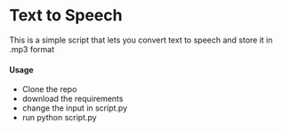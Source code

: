 # Text to Speech
This is a simple script that lets you convert text to speech and store it in .mp3 format

#### Usage

* Clone the repo 
* download the requirements
* change the input in script.py 
* run python script.py 